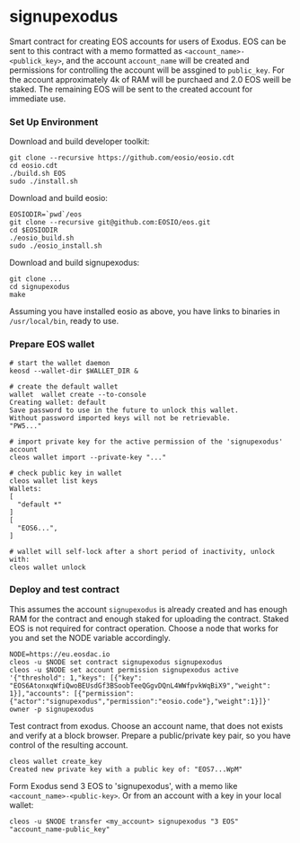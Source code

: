 # signupexodus

Smart contract for creating EOS accounts for users of Exodus. EOS can be sent to this contract with a memo formatted as `<account_name>-<publick_key>`, and the account `account_name` will be created and permissions for controlling the account will be assgined to `public_key`. For the account approximately 4k of RAM will be purchaed and 2.0 EOS weill be staked. The remaining EOS will be sent to the created account for immediate use.

### Set Up Environment

Download and build developer toolkit:
```
git clone --recursive https://github.com/eosio/eosio.cdt
cd eosio.cdt
./build.sh EOS
sudo ./install.sh
```

Download and build eosio:
```
EOSIODIR=`pwd`/eos
git clone --recursive git@github.com:EOSIO/eos.git
cd $EOSIODIR
./eosio_build.sh
sudo ./eosio_install.sh
```

Download and build signupexodus:
```
git clone ...
cd signupexodus
make
```

Assuming you have installed eosio as above, you have links to binaries in `/usr/local/bin`, ready to use.

### Prepare EOS wallet
```
# start the wallet daemon
keosd --wallet-dir $WALLET_DIR &

# create the default wallet
wallet  wallet create --to-console
Creating wallet: default
Save password to use in the future to unlock this wallet.
Without password imported keys will not be retrievable.
"PW5..."

# import private key for the active permission of the 'signupexodus' account
cleos wallet import --private-key "..."

# check public key in wallet
cleos wallet list keys
Wallets:
[
  "default *"
]
[
  "EOS6...",
]

# wallet will self-lock after a short period of inactivity, unlock with:
cleos wallet unlock
```

### Deploy and test contract

This assumes the account `signupexodus` is already created and has enough RAM for the contract and enough staked for uploading the contract. Staked EOS is not required for contract operation. Choose a node that works for you and set the NODE variable accordingly.
```
NODE=https://eu.eosdac.io
cleos -u $NODE set contract signupexodus signupexodus
cleos -u $NODE set account permission signupexodus active '{"threshold": 1,"keys": [{"key": "EOS6AtonxqWfiQwoBEUsdGf3BSoobTeeQGgvDQnL4WWfpvkWqBiX9","weight": 1}],"accounts": [{"permission":{"actor":"signupexodus","permission":"eosio.code"},"weight":1}]}' owner -p signupexodus
```

Test contract from exodus. Choose an account name, that does not exists and verify at a block browser. Prepare a public/private key pair, so you have control of the resulting account. 
```
cleos wallet create_key
Created new private key with a public key of: "EOS7...WpM"
```

Form Exodus send 3 EOS to 'signupexodus', with a memo like `<account_name>-<public-key>`. Or from an account with a key in your local wallet:
```
cleos -u $NODE transfer <my_account> signupexodus "3 EOS" "account_name-public_key"
```

